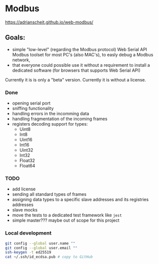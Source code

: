 # Modbus
https://adrianscheit.github.io/web-modbus/
## Goals: 
- simple "low-level" (regarding the Modbus protocol) Web Serial API Modbus toolset for most PC's (also MAC's), to easly debug a Modbus network, 
- that everyone could possible use it without a requirement to install a dedicated software (for browsers that supports Web Serial API)

Currently it is is only a "beta" version.
Currently it is without a license.

### Done
- opening serial port
- sniffing functionality
- handling errors in the incomming data
- handling fragmentation of the incoming frames
- registers decoding support for types:
    - Uint8
    - Int8
    - Uint16
    - Int16
    - Uint32
    - Int32
    - Float32
    - Float64

### TODO
- add license
- sending all standard types of frames
- assigning data types to a specific slave addresses and its registries addresses
- slave mocks
- move the tests to a dedicated test framework like `jest`
- simple master??? maybe out of scope for this project

### Local development
```sh
git config --global user.name ""
git config --global user.email ""
ssh-keygen -t ed25519
cat ~/.ssh/id_ecdsa.pub # copy to GitHub
```

